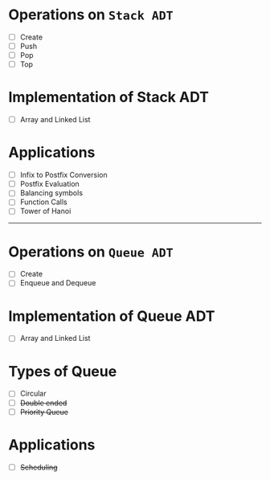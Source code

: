# Operations on `Stack ADT`

- [ ] Create
- [ ] Push
- [ ] Pop
- [ ] Top

# Implementation of Stack ADT

- [ ] Array and Linked List

# Applications

- [ ] Infix to Postfix Conversion
- [ ] Postfix Evaluation
- [ ] Balancing symbols
- [ ] Function Calls
- [ ] Tower of Hanoi

---

# Operations on `Queue ADT`

- [ ] Create
- [ ] Enqueue and Dequeue

# Implementation of Queue ADT

- [ ] Array and Linked List

# Types of Queue

- [ ] Circular
- [ ] ~~Double ended~~
- [ ] ~~Priority Queue~~

# Applications

- [ ] ~~Scheduling~~
